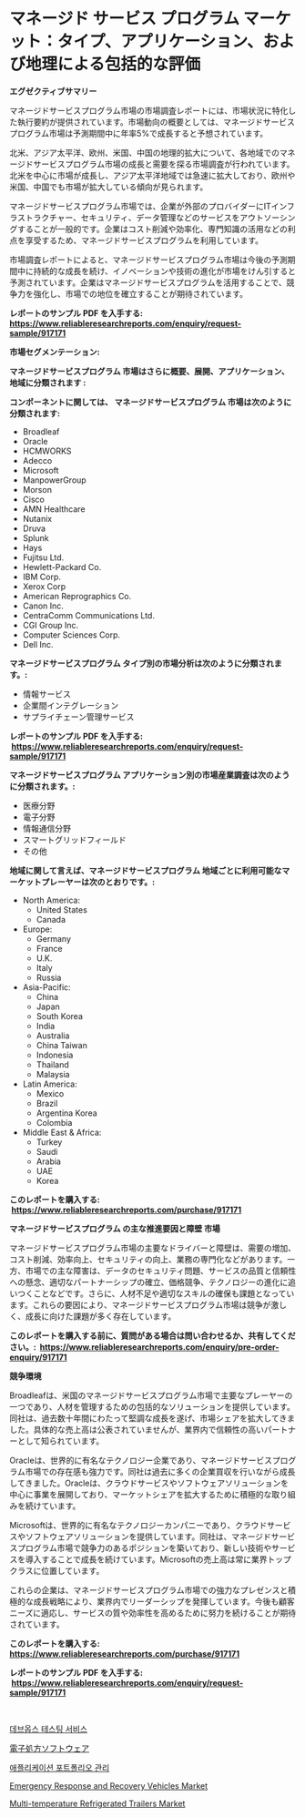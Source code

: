 <p><h1>マネージド サービス プログラム マーケット：タイプ、アプリケーション、および地理による包括的な評価</h1></p><p><strong>エグゼクティブサマリー</strong></p>
<p><p>マネージドサービスプログラム市場の市場調査レポートには、市場状況に特化した執行要約が提供されています。市場動向の概要としては、マネージドサービスプログラム市場は予測期間中に年率5%で成長すると予想されています。</p><p>北米、アジア太平洋、欧州、米国、中国の地理的拡大について、各地域でのマネージドサービスプログラム市場の成長と需要を探る市場調査が行われています。北米を中心に市場が成長し、アジア太平洋地域では急速に拡大しており、欧州や米国、中国でも市場が拡大している傾向が見られます。</p><p>マネージドサービスプログラム市場では、企業が外部のプロバイダーにITインフラストラクチャー、セキュリティ、データ管理などのサービスをアウトソーシングすることが一般的です。企業はコスト削減や効率化、専門知識の活用などの利点を享受するため、マネージドサービスプログラムを利用しています。</p><p>市場調査レポートによると、マネージドサービスプログラム市場は今後の予測期間中に持続的な成長を続け、イノベーションや技術の進化が市場をけん引すると予測されています。企業はマネージドサービスプログラムを活用することで、競争力を強化し、市場での地位を確立することが期待されています。</p></p>
<p><strong>レポートのサンプル PDF を入手する: <a href="https://www.reliableresearchreports.com/enquiry/request-sample/917171">https://www.reliableresearchreports.com/enquiry/request-sample/917171</a></strong></p>
<p><strong>市場セグメンテーション:</strong></p>
<p><strong> マネージドサービスプログラム 市場はさらに概要、展開、アプリケーション、地域に分類されます :</strong></p>
<p><strong>コンポーネントに関しては、 マネージドサービスプログラム 市場は次のように分類されます: &nbsp;</strong></p>
<p><ul><li>Broadleaf</li><li>Oracle</li><li>HCMWORKS</li><li>Adecco</li><li>Microsoft</li><li>ManpowerGroup</li><li>Morson</li><li>Cisco</li><li>AMN Healthcare</li><li>Nutanix</li><li>Druva</li><li>Splunk</li><li>Hays</li><li>Fujitsu Ltd.</li><li>Hewlett-Packard Co.</li><li>IBM Corp.</li><li>Xerox Corp</li><li>American Reprographics Co.</li><li>Canon Inc.</li><li>CentraComm Communications Ltd.</li><li>CGI Group Inc.</li><li>Computer Sciences Corp.</li><li>Dell Inc.</li></ul></p>
<p><strong> マネージドサービスプログラム タイプ別の市場分析は次のように分類されます。:</strong></p>
<p><ul><li>情報サービス</li><li>企業間インテグレーション</li><li>サプライチェーン管理サービス</li></ul></p>
<p><strong>レポートのサンプル PDF を入手する: &nbsp;<a href="https://www.reliableresearchreports.com/enquiry/request-sample/917171">https://www.reliableresearchreports.com/enquiry/request-sample/917171</a></strong></p>
<p><strong> マネージドサービスプログラム アプリケーション別の市場産業調査は次のように分類されます。:</strong></p>
<p><ul><li>医療分野</li><li>電子分野</li><li>情報通信分野</li><li>スマートグリッドフィールド</li><li>その他</li></ul></p>
<p><strong>地域に関して言えば、マネージドサービスプログラム 地域ごとに利用可能なマーケットプレーヤーは次のとおりです。:</strong></p>
<p><ul>
    <li>
        North America:
        <ul>
            <li>United States</li>
            <li>Canada</li>
        </ul>
    </li>
    <li>
        Europe:
        <ul>
            <li>Germany</li>
            <li>France</li>
            <li>U.K.</li>
            <li>Italy</li>
            <li>Russia</li>
        </ul>
    </li>
    <li>
        Asia-Pacific:
        <ul>
            <li>China</li>
            <li>Japan</li>
            <li>South Korea</li>
            <li>India</li>
            <li>Australia</li>
            <li>China Taiwan</li>
            <li>Indonesia</li>
            <li>Thailand</li>
            <li>Malaysia</li>
        </ul>
    </li>
    <li>
        Latin America:
        <ul>
            <li>Mexico</li>
            <li>Brazil</li>
            <li>Argentina Korea</li>
            <li>Colombia</li>
        </ul>
    </li>
    <li>
        Middle East & Africa:
        <ul>
            <li>Turkey</li>
            <li>Saudi</li>
            <li>Arabia</li>
            <li>UAE</li>
            <li>Korea</li>
        </ul>
    </li>
    </ul></p>
<p><strong>このレポートを購入する: &nbsp;<a href="https://www.reliableresearchreports.com/purchase/917171">https://www.reliableresearchreports.com/purchase/917171</a></strong></p>
<p><strong>マネージドサービスプログラム の主な推進要因と障壁 市場</strong></p>
<p><p>マネージドサービスプログラム市場の主要なドライバーと障壁は、需要の増加、コスト削減、効率向上、セキュリティの向上、業務の専門化などがあります。一方、市場での主な障害は、データのセキュリティ問題、サービスの品質と信頼性への懸念、適切なパートナーシップの確立、価格競争、テクノロジーの進化に追いつくことなどです。さらに、人材不足や適切なスキルの確保も課題となっています。これらの要因により、マネージドサービスプログラム市場は競争が激しく、成長に向けた課題が多く存在しています。</p></p>
<p><strong>このレポートを購入する前に、質問がある場合は問い合わせるか、共有してください。:&nbsp; <a href="https://www.reliableresearchreports.com/enquiry/pre-order-enquiry/917171">https://www.reliableresearchreports.com/enquiry/pre-order-enquiry/917171</a></strong></p>
<p><strong>競争環境</strong></p>
<p><p>Broadleafは、米国のマネージドサービスプログラム市場で主要なプレーヤーの一つであり、人材を管理するための包括的なソリューションを提供しています。同社は、過去数十年間にわたって堅調な成長を遂げ、市場シェアを拡大してきました。具体的な売上高は公表されていませんが、業界内で信頼性の高いパートナーとして知られています。</p><p>Oracleは、世界的に有名なテクノロジー企業であり、マネージドサービスプログラム市場での存在感も強力です。同社は過去に多くの企業買収を行いながら成長してきました。Oracleは、クラウドサービスやソフトウェアソリューションを中心に事業を展開しており、マーケットシェアを拡大するために積極的な取り組みを続けています。</p><p>Microsoftは、世界的に有名なテクノロジーカンパニーであり、クラウドサービスやソフトウェアソリューションを提供しています。同社は、マネージドサービスプログラム市場で競争力のあるポジションを築いており、新しい技術やサービスを導入することで成長を続けています。Microsoftの売上高は常に業界トップクラスに位置しています。</p><p>これらの企業は、マネージドサービスプログラム市場での強力なプレゼンスと積極的な成長戦略により、業界内でリーダーシップを発揮しています。今後も顧客ニーズに適応し、サービスの質や効率性を高めるために努力を続けることが期待されています。</p></p>
<p><strong>このレポートを購入する: &nbsp; <a href="https://www.reliableresearchreports.com/purchase/917171">https://www.reliableresearchreports.com/purchase/917171</a></strong></p>
<p><strong>レポートのサンプル PDF を入手する: &nbsp;<a href="https://www.reliableresearchreports.com/enquiry/request-sample/917171">https://www.reliableresearchreports.com/enquiry/request-sample/917171</a></strong><strong></strong></p>
<p>&nbsp;</p>
<p><p><a href="https://github.com/crfsywufhm81415/Market-Research-Report-List-1/blob/main/2204355183312.md">데브옵스 테스팅 서비스</a></p><p><a href="https://github.com/cnnriuez22368/Market-Research-Report-List-1/blob/main/4113030183258.md">電子処方ソフトウェア</a></p><p><a href="https://github.com/vs10l4sfg5c/Market-Research-Report-List-1/blob/main/6010950183313.md">애플리케이션 포트폴리오 관리</a></p><p><a href="https://issuu.com/reportprime-2/docs/emergency-response-and-recovery-vehicles-market-si">Emergency Response and Recovery Vehicles Market</a></p><p><a href="https://issuu.com/reportprime-2/docs/multi-temperature-refrigerated-trailers-market-siz">Multi-temperature Refrigerated Trailers Market</a></p></p>
